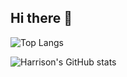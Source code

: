 ## Hi there 👋

![Top Langs](https://github-readme-stats.vercel.app/api/top-langs/?username=HarryHomie&layout=compact&theme=radical)


![Harrison's GitHub stats](https://github-readme-stats.vercel.app/api?username=HarryHomie&show_icons=true&theme=radical)



<!--
**HarryHomie/HarryHomie** is a ✨ _special_ ✨ repository because its `README.md` (this file) appears on your GitHub profile.

Here are some ideas to get you started:

- 🔭 I’m currently working on ...
- 🌱 I’m currently learning ...
- 👯 I’m looking to collaborate on ...
- 🤔 I’m looking for help with ...
- 💬 Ask me about ...
- 📫 How to reach me: ...
- 😄 Pronouns: ...
- ⚡ Fun fact: ...
-->
